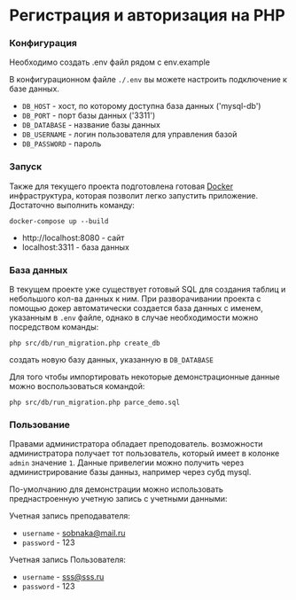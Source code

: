 # Регистрация и авторизация на PHP

### Конфигурация

Необходимо создать .env файл рядом с env.example

В конфигурационном файле `./.env` вы можете настроить подключение к базе данных.

- `DB_HOST` - хост, по которому доступна база данных ('mysql-db')
- `DB_PORT` - порт базы данных ('3311')
- `DB_DATABASE` - название базы данных 
- `DB_USERNAME` - логин пользователя для управления базой
- `DB_PASSWORD` - пароль

### Запуск

Также для текущего проекта подготовлена готовая [Docker](https://www.docker.com/) инфраструктура, которая позволит легко запустить приложение. 
Достаточно выполнить команду:

```shell
docker-compose up --build 
``` 
- http://localhost:8080 - сайт
- localhost:3311 - база данных

### База данных

В текущем проекте уже существует готовый SQL для создания таблиц и небольшого кол-ва данных к ним. 
При разворачивании проекта с помощью докер автоматически создается база данных с именем, указанным в `.env` файле, однако в случае необходимости можно посредством команды:
```shell
php src/db/run_migration.php create_db
``` 
создать новую базу данных, указанную в `DB_DATABASE`

Для того чтобы импортировать некоторые демонстрационные данные можно воспользоваться командой:
```shell
php src/db/run_migration.php parce_demo.sql
``` 

### Пользование

Правами администратора обладает преподователь. возможности администратора получает тот пользователь, который имеет в колонке `admin` значение `1`. Данные привелегии можно получить через администрирование базы данныз, например через субд mysql.

По-умолчанию для демонстрации можно использовать преднастроенную учетную запись с учетными данными:

Учетная запись преподавателя:
- `username` - sobnaka@mail.ru
- `password` - 123

Учетная запись Пользователя:
- `username` - sss@sss.ru
- `password` - 123